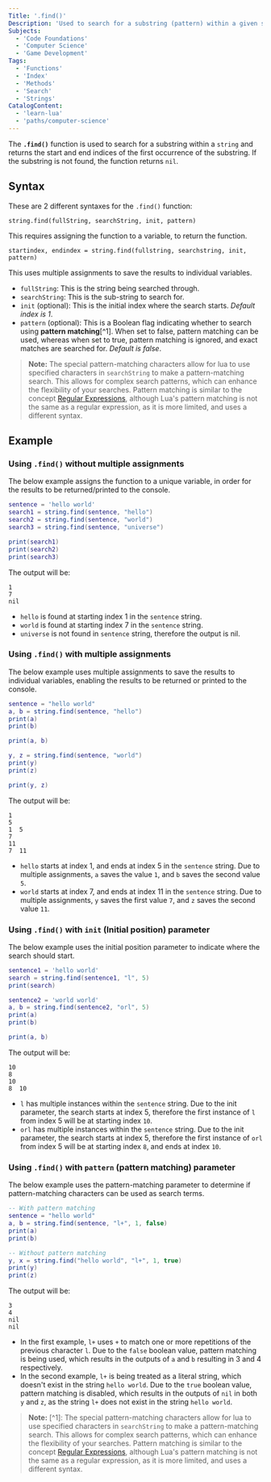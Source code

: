 ```yaml
---
Title: '.find()'
Description: 'Used to search for a substring (pattern) within a given string'
Subjects:
  - 'Code Foundations'
  - 'Computer Science'
  - 'Game Development'
Tags:
  - 'Functions'
  - 'Index'
  - 'Methods'
  - 'Search'
  - 'Strings'
CatalogContent:
  - 'learn-lua'
  - 'paths/computer-science'
---
```


The **`.find()`** function is used to search for a substring within a `string` and returns the start and end indices of the first occurrence of the substring. If the substring is not found, the function returns `nil`.

## Syntax

These are 2 different syntaxes for the `.find()` function:

```pseudo
string.find(fullString, searchString, init, pattern)
```

This requires assigning the function to a variable, to return the function.

```pseudo
startindex, endindex = string.find(fullstring, searchstring, init, pattern)
```

This uses multiple assignments to save the results to individual variables.

- `fullString`: This is the string being searched through.
- `searchString`: This is the sub-string to search for.
- `init` (optional): This is the initial index where the search starts. *Default index is 1*.
- `pattern` (optional): This is a Boolean flag indicating whether to search using **pattern matching**[^1]. When set to false, pattern matching can be used, whereas when set to true, pattern matching is ignored, and exact matches are searched for. *Default is false*.

> **Note:** The special pattern-matching characters allow for lua to use specified characters in `searchString` to make a pattern-matching search. This allows for complex search patterns, which can enhance the flexibility of your searches. Pattern matching is similar to the concept [Regular Expressions](https://www.codecademy.com/resources/docs/general/regular-expressions), although Lua's pattern matching is not the same as a regular expression, as it is more limited, and uses a different syntax.

## Example

### Using `.find()` without multiple assignments

The below example assigns the function to a unique variable, in order for the results to be returned/printed to the console.

```lua
sentence = 'hello world'
search1 = string.find(sentence, "hello")
search2 = string.find(sentence, "world")
search3 = string.find(sentence, "universe")

print(search1)
print(search2)
print(search3)
```

The output will be:

```shell
1
7
nil
```

- `hello` is found at starting index 1 in the `sentence` string.
- `world` is found at starting index 7 in the `sentence` string.
- `universe` is not found in `sentence` string, therefore the output is nil.

### Using `.find()` with multiple assignments

The below example uses multiple assignments to save the results to individual variables, enabling the results to be returned or printed to the console.

```lua
sentence = "hello world"
a, b = string.find(sentence, "hello")
print(a)
print(b)

print(a, b)

y, z = string.find(sentence, "world")
print(y)
print(z)

print(y, z)
```

The output will be:

```shell
1
5
1  5
7
11
7  11
```

- `hello` starts at index 1, and ends at index 5 in the `sentence` string. Due to multiple assignments, `a` saves the value `1`, and `b` saves the second value `5`.
- `world` starts at index 7, and ends at index 11 in the `sentence` string. Due to multiple assignments, `y` saves the first value `7`, and `z` saves the second value `11`.

### Using `.find()` with `init` (Initial position) parameter

The below example uses the initial position parameter to indicate where the search should start.

```lua
sentence1 = 'hello world'
search = string.find(sentence1, "l", 5)
print(search)

sentence2 = 'world world'
a, b = string.find(sentence2, "orl", 5)
print(a)
print(b)

print(a, b)
```

The output will be:

```shell
10
8
10
8  10
```

- `l` has multiple instances within the `sentence` string. Due to the init parameter, the search starts at index 5, therefore the first instance of `l` from index 5 will be at starting index `10`.
- `orl` has multiple instances within the `sentence` string. Due to the init parameter, the search starts at index 5, therefore the first instance of `orl` from index 5 will be at starting index `8`, and ends at index `10`.

### Using `.find()` with `pattern` (pattern matching) parameter

The below example uses the pattern-matching parameter to determine if pattern-matching characters can be used as search terms.

```lua
-- With pattern matching
sentence = "hello world"
a, b = string.find(sentence, "l+", 1, false)
print(a)
print(b)

-- Without pattern matching
y, x = string.find("hello world", "l+", 1, true)
print(y)
print(z)
```

The output will be:

```shell
3
4
nil
nil
```

- In the first example, `l+` uses `+` to match one or more repetitions of the previous character `l`. Due to the `false` boolean value, pattern matching is being used, which results in the outputs of `a` and `b` resulting in 3 and 4 respectively.
- In the second example, `l+` is being treated as a literal string, which doesn't exist in the string `hello world`. Due to the `true` boolean value, pattern matching is disabled, which results in the outputs of `nil` in both `y` and `z`, as the string `l+` does not exist in the string `hello world`.

> **Note:** [^1]: The special pattern-matching characters allow for lua to use specified characters in `searchString` to make a pattern-matching search. This allows for complex search patterns, which can enhance the flexibility of your searches. Pattern matching is similar to the concept [Regular Expressions](https://www.codecademy.com/resources/docs/general/regular-expressions), although Lua's pattern matching is not the same as a regular expression, as it is more limited, and uses a different syntax.
